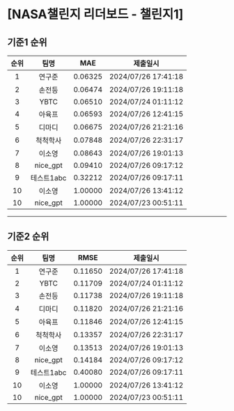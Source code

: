 # [NASA챌린지 리더보드 - 챌린지1]
## 기준1 순위
| 순위 | 팀명 | MAE | 제출일시 |
|:----:|:----:|:-----:|:----:|
| 1 | 연구준 | 0.06325 | 2024/07/26 17:41:18 |
| 2 | 손전등 | 0.06474 | 2024/07/26 19:11:18 |
| 3 | YBTC | 0.06510 | 2024/07/24 01:11:12 |
| 4 | 아육프 | 0.06593 | 2024/07/26 12:41:15 |
| 5 | 디마디 | 0.06675 | 2024/07/26 21:21:16 |
| 6 | 척척학사 | 0.07848 | 2024/07/26 22:31:17 |
| 7 | 이소영 | 0.08643 | 2024/07/26 19:01:13 |
| 8 | nice_gpt | 0.09410 | 2024/07/26 09:17:12 |
| 9 | 테스트1abc | 0.32212 | 2024/07/26 09:17:11 |
| 10 | 이소영 | 1.00000 | 2024/07/26 13:41:12 |
| 10 | nice_gpt | 1.00000 | 2024/07/23 00:51:11 |
___
## 기준2 순위
| 순위 | 팀명 | RMSE | 제출일시 |
|:----:|:----:|:-----:|:----:|
| 1 | 연구준 | 0.11650 | 2024/07/26 17:41:18 |
| 2 | YBTC | 0.11709 | 2024/07/24 01:11:12 |
| 3 | 손전등 | 0.11738 | 2024/07/26 19:11:18 |
| 4 | 디마디 | 0.11820 | 2024/07/26 21:21:16 |
| 5 | 아육프 | 0.11846 | 2024/07/26 12:41:15 |
| 6 | 척척학사 | 0.13357 | 2024/07/26 22:31:17 |
| 7 | 이소영 | 0.13513 | 2024/07/26 19:01:13 |
| 8 | nice_gpt | 0.14184 | 2024/07/26 09:17:12 |
| 9 | 테스트1abc | 0.40080 | 2024/07/26 09:17:11 |
| 10 | 이소영 | 1.00000 | 2024/07/26 13:41:12 |
| 10 | nice_gpt | 1.00000 | 2024/07/23 00:51:11 |
